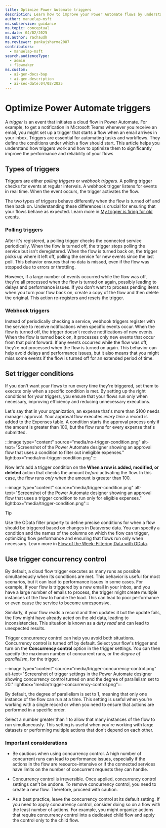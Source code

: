 ```yaml
---
title: Optimize Power Automate triggers
description: Learn how to improve your Power Automate flows by understanding trigger types, setting conditions, and managing concurrency for optimal performance.
author: manuelap-msft
ms.subservice: guidance
ms.topic: conceptual
ms.date: 04/02/2025
ms.author: rachaudh
ms.reviewer: pankajsharma2087
contributors:
  - manuelap-msft
search.audienceType:
  - admin
  - flowmaker
ms.custom:
  - ai-gen-docs-bap
  - ai-gen-description
  - ai-seo-date:04/02/2025
---
```


# Optimize Power Automate triggers

A *trigger* is an event that initiates a cloud flow in Power Automate. For example, to get a notification in Microsoft Teams whenever you receive an email, you might set up a trigger that starts a flow when an email arrives in your inbox. Triggers are essential for automating tasks and workflows. They define the conditions under which a flow should start. This article helps you understand how triggers work and how to optimize them to significantly improve the performance and reliability of your flows.

## Types of triggers

Triggers are either *polling triggers* or *webhook triggers*. A polling trigger checks for events at regular intervals. A webhook trigger listens for events in real time. When the event occurs, the trigger activates the flow.

The two types of triggers behave differently when the flow is turned off and then back on. Understanding these differences is crucial for ensuring that your flows behave as expected. Learn more in [My trigger is firing for old events](/power-automate/triggers-troubleshoot?tabs=classic-designer#my-trigger-is-firing-for-old-events).

### Polling triggers

After it's registered, a polling trigger checks the connected service periodically. When the flow is turned off, the trigger stops polling the service but isn't deregistered. When the flow is turned back on, the trigger picks up where it left off, polling the service for new events since the last poll. This behavior ensures that no data is missed, even if the flow was stopped due to errors or throttling.

However, if a large number of events occurred while the flow was off, they're all processed when the flow is turned on again, possibly leading to delays and performance issues. If you don't want to process pending items when you turn your flow back on, create a copy of the flow and then delete the original. This action re-registers and resets the trigger.

### Webhook triggers

Instead of periodically checking a service, webhook triggers register with the service to receive notifications when specific events occur. When the flow is turned off, the trigger doesn't receive notifications of new events. When the flow is turned back on, it processes only new events that occur from that point forward. If any events occurred while the flow was off, they're not processed when the flow is turned on again. This behavior can help avoid delays and performance issues, but it also means that you might miss some events if the flow is turned off for an extended period of time.

## Set trigger conditions

If you don't want your flows to run every time they're triggered, set them to execute only when a specific condition is met. By setting up the right conditions for your triggers, you ensure that your flows run only when necessary, improving efficiency and reducing unnecessary executions.

Let's say that in your organization, an expense that's more than $100 needs manager approval. Your approval flow executes *every time* a record is added to the Expenses table. A condition starts the approval process only if the amount is greater than 100, but the flow runs for every expense that's submitted.

:::image type="content" source="media/no-trigger-condition.png" alt-text="Screenshot of the Power Automate designer showing an approval flow that uses a condition to filter out ineligible expenses." lightbox="media/no-trigger-condition.png":::

Now let's add a trigger condition on the **When a row is added, modified, or deleted** action that checks the amount *before* activating the flow. In this case, the flow runs *only* when the amount is greater than 100.

:::image type="content" source="media/trigger-condition.png" alt-text="Screenshot of the Power Automate designer showing an approval flow that uses a trigger condition to run only for eligible expenses." lightbox="media/trigger-condition.png":::

> [!TIP]
> Use the OData filter property to define precise conditions for when a flow should be triggered based on changes in Dataverse data. You can specify a condition and the names of the columns on which the flow can trigger, optimizing flow performance and ensuring that flows run only when necessary. Learn more in [Flow of the Week: Filtering Data with OData](/power-platform/blog/power-automate/advanced-flow-of-the-week-filtering-with-odata/?msockid=063dbab77c7468f2349baef17d1b6953).

## Use trigger concurrency control

By default, a cloud flow trigger executes as many runs as possible simultaneously when its conditions are met. This behavior is useful for most scenarios, but it can lead to performance issues in some cases. For example, if your flow is triggered by a new email in your inbox, and you have a large number of emails to process, the trigger might create multiple instances of the flow to handle the load. This can lead to poor performance or even cause the service to become unresponsive.

Similarly, if your flow reads a record and then updates it but the update fails, the flow might have already acted on the old data, leading to inconsistencies. This situation is known as a *dirty read* and can lead to unexpected results.

Trigger concurrency control can help you avoid both situations. Concurrency control is turned off by default. Select your flow's trigger and turn on the **Concurrency control** option in the trigger settings. You can then specify the maximum number of concurrent runs, or the *degree of parallelism*, for the trigger.

:::image type="content" source="media/trigger-concurrency-control.png" alt-text="Screenshot of trigger settings in the Power Automate designer showing concurrency control turned on and the degree of parallelism set to 20." lightbox="media/trigger-concurrency-control.png":::

By default, the degree of parallelism is set to 1, meaning that only one instance of the flow can run at a time. This setting is useful when you're working with a single record or when you need to ensure that actions are performed in a specific order.

Select a number greater than 1 to allow that many instances of the flow to run simultaneously. This setting is useful when you're working with large datasets or performing multiple actions that don't depend on each other.

### Important considerations

- Be cautious when using concurrency control. A high number of concurrent runs can lead to performance issues, especially if the actions in the flow are resource-intensive or if the connected services have limits on the number of concurrent requests they can handle.

- Concurrency control is irreversible. Once applied, concurrency control settings can't be undone. To remove concurrency control, you need to create a new flow. Therefore, proceed with caution.

- As a best practice, leave the concurrency control at its default setting. If you need to apply concurrency control, consider doing so on a flow with the least number of actions. For example, you might organize actions that require concurrency control into a dedicated child flow and apply the control only to the child flow.
